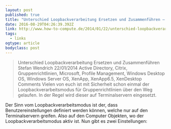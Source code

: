 ```yaml
---
layout: post 
published: true 
title: "Unterschied Loopbackverarbeitung Ersetzen und Zusammenführen – How-To-Compute" 
date: 2016-08-29T04:26:39.392Z 
link: http://www.how-to-compute.de/2014/01/22/unterschied-loopbackverarbeitung-ersetzen-und-zusammenfuehren/ 
tags:
  - links
ogtype: article 
bodyclass: post 
---
```


> Unterschied Loopbackverarbeitung Ersetzen und Zusammenführen
Stefan Wendrich 22/01/2014 Active Directory, Citrix, Gruppenrichtlinien, Microsoft, Profile Management, Windows Desktop OS, Windows Server OS, XenApp, XenApp6.5, XenDesktop Comments
Vielen von euch ist mit Sicherheit schon einmal der Loopbackverarbeitsmodus für Gruppenrichtlinien über den Weg gelaufen. In der Regel wird dieser auf Terminalservern eingesetzt.

Der Sinn vom Loopbackverarbeitsmodus ist der, dass Benutzereinstellungen definiert werden können, welche nur auf den Terminalservern greifen. Also auf den Computer Objekten, wo der Loopbackverarbeitsmodus aktiv ist. Nun gibt es zwei Einstellungen: